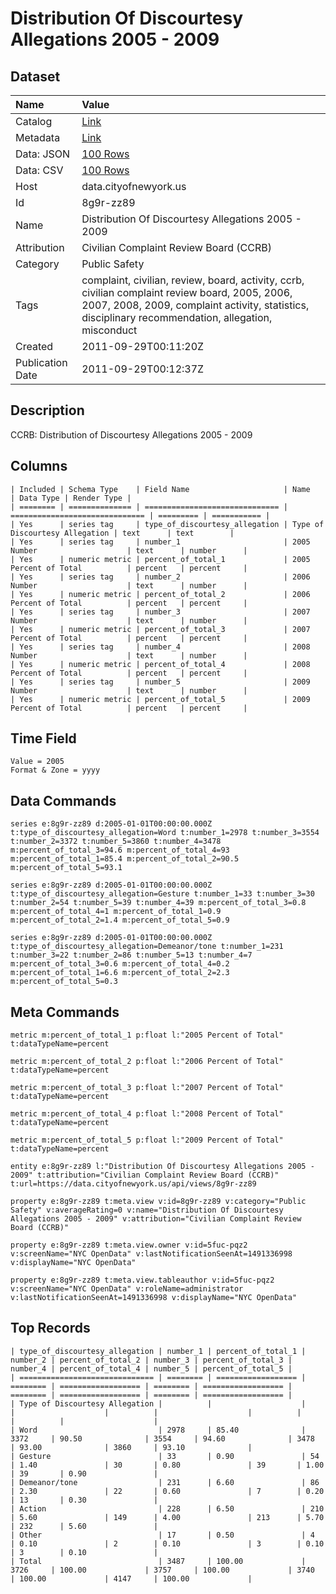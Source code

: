 # Distribution Of Discourtesy Allegations 2005 - 2009

## Dataset

| Name | Value |
| :--- | :---- |
| Catalog | [Link](https://catalog.data.gov/dataset/distribution-of-discourtesy-allegations-2005-2009-fab85) |
| Metadata | [Link](https://data.cityofnewyork.us/api/views/8g9r-zz89) |
| Data: JSON | [100 Rows](https://data.cityofnewyork.us/api/views/8g9r-zz89/rows.json?max_rows=100) |
| Data: CSV | [100 Rows](https://data.cityofnewyork.us/api/views/8g9r-zz89/rows.csv?max_rows=100) |
| Host | data.cityofnewyork.us |
| Id | 8g9r-zz89 |
| Name | Distribution Of Discourtesy Allegations 2005 - 2009 |
| Attribution | Civilian Complaint Review Board (CCRB) |
| Category | Public Safety |
| Tags | complaint, civilian, review, board, activity, ccrb, civilian complaint review board, 2005, 2006, 2007, 2008, 2009, complaint activity, statistics, disciplinary recommendation, allegation, misconduct |
| Created | 2011-09-29T00:11:20Z |
| Publication Date | 2011-09-29T00:12:37Z |

## Description

CCRB: Distribution of Discourtesy Allegations 2005 - 2009

## Columns

```ls
| Included | Schema Type    | Field Name                     | Name                           | Data Type | Render Type |
| ======== | ============== | ============================== | ============================== | ========= | =========== |
| Yes      | series tag     | type_of_discourtesy_allegation | Type of Discourtesy Allegation | text      | text        |
| Yes      | series tag     | number_1                       | 2005 Number                    | text      | number      |
| Yes      | numeric metric | percent_of_total_1             | 2005 Percent of Total          | percent   | percent     |
| Yes      | series tag     | number_2                       | 2006 Number                    | text      | number      |
| Yes      | numeric metric | percent_of_total_2             | 2006 Percent of Total          | percent   | percent     |
| Yes      | series tag     | number_3                       | 2007 Number                    | text      | number      |
| Yes      | numeric metric | percent_of_total_3             | 2007 Percent of Total          | percent   | percent     |
| Yes      | series tag     | number_4                       | 2008 Number                    | text      | number      |
| Yes      | numeric metric | percent_of_total_4             | 2008 Percent of Total          | percent   | percent     |
| Yes      | series tag     | number_5                       | 2009 Number                    | text      | number      |
| Yes      | numeric metric | percent_of_total_5             | 2009 Percent of Total          | percent   | percent     |
```

## Time Field

```ls
Value = 2005
Format & Zone = yyyy
```

## Data Commands

```ls
series e:8g9r-zz89 d:2005-01-01T00:00:00.000Z t:type_of_discourtesy_allegation=Word t:number_1=2978 t:number_3=3554 t:number_2=3372 t:number_5=3860 t:number_4=3478 m:percent_of_total_3=94.6 m:percent_of_total_4=93 m:percent_of_total_1=85.4 m:percent_of_total_2=90.5 m:percent_of_total_5=93.1

series e:8g9r-zz89 d:2005-01-01T00:00:00.000Z t:type_of_discourtesy_allegation=Gesture t:number_1=33 t:number_3=30 t:number_2=54 t:number_5=39 t:number_4=39 m:percent_of_total_3=0.8 m:percent_of_total_4=1 m:percent_of_total_1=0.9 m:percent_of_total_2=1.4 m:percent_of_total_5=0.9

series e:8g9r-zz89 d:2005-01-01T00:00:00.000Z t:type_of_discourtesy_allegation=Demeanor/tone t:number_1=231 t:number_3=22 t:number_2=86 t:number_5=13 t:number_4=7 m:percent_of_total_3=0.6 m:percent_of_total_4=0.2 m:percent_of_total_1=6.6 m:percent_of_total_2=2.3 m:percent_of_total_5=0.3
```

## Meta Commands

```ls
metric m:percent_of_total_1 p:float l:"2005 Percent of Total" t:dataTypeName=percent

metric m:percent_of_total_2 p:float l:"2006 Percent of Total" t:dataTypeName=percent

metric m:percent_of_total_3 p:float l:"2007 Percent of Total" t:dataTypeName=percent

metric m:percent_of_total_4 p:float l:"2008 Percent of Total" t:dataTypeName=percent

metric m:percent_of_total_5 p:float l:"2009 Percent of Total" t:dataTypeName=percent

entity e:8g9r-zz89 l:"Distribution Of Discourtesy Allegations 2005 - 2009" t:attribution="Civilian Complaint Review Board (CCRB)" t:url=https://data.cityofnewyork.us/api/views/8g9r-zz89

property e:8g9r-zz89 t:meta.view v:id=8g9r-zz89 v:category="Public Safety" v:averageRating=0 v:name="Distribution Of Discourtesy Allegations 2005 - 2009" v:attribution="Civilian Complaint Review Board (CCRB)"

property e:8g9r-zz89 t:meta.view.owner v:id=5fuc-pqz2 v:screenName="NYC OpenData" v:lastNotificationSeenAt=1491336998 v:displayName="NYC OpenData"

property e:8g9r-zz89 t:meta.view.tableauthor v:id=5fuc-pqz2 v:screenName="NYC OpenData" v:roleName=administrator v:lastNotificationSeenAt=1491336998 v:displayName="NYC OpenData"
```

## Top Records

```ls
| type_of_discourtesy_allegation | number_1 | percent_of_total_1 | number_2 | percent_of_total_2 | number_3 | percent_of_total_3 | number_4 | percent_of_total_4 | number_5 | percent_of_total_5 | 
| ============================== | ======== | ================== | ======== | ================== | ======== | ================== | ======== | ================== | ======== | ================== | 
| Type of Discourtesy Allegation |          |                    |          |                    |          |                    |          |                    |          |                    | 
| Word                           | 2978     | 85.40              | 3372     | 90.50              | 3554     | 94.60              | 3478     | 93.00              | 3860     | 93.10              | 
| Gesture                        | 33       | 0.90               | 54       | 1.40               | 30       | 0.80               | 39       | 1.00               | 39       | 0.90               | 
| Demeanor/tone                  | 231      | 6.60               | 86       | 2.30               | 22       | 0.60               | 7        | 0.20               | 13       | 0.30               | 
| Action                         | 228      | 6.50               | 210      | 5.60               | 149      | 4.00               | 213      | 5.70               | 232      | 5.60               | 
| Other                          | 17       | 0.50               | 4        | 0.10               | 2        | 0.10               | 3        | 0.10               | 3        | 0.10               | 
| Total                          | 3487     | 100.00             | 3726     | 100.00             | 3757     | 100.00             | 3740     | 100.00             | 4147     | 100.00             | 
```